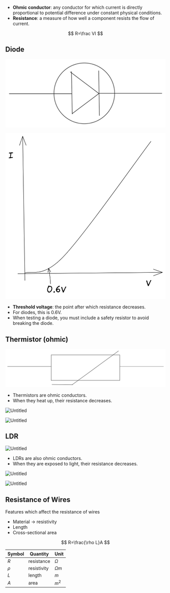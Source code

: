 * **Ohmic conductor**: any conductor for which current is directly proportional to potential difference under constant physical conditions.
* **Resistance**: a measure of how well a component resists the flow of current.

$$
R=\frac VI
$$

## Diode

![Untitled](Physics/Year%201/Electricity/Electricity%20Summary/Untitled%201.png)

![Untitled](Physics/Year%201/Electricity/Electricity%20Summary/Untitled%202.png)

* **Threshold voltage**: the point after which resistance decreases.
* For diodes, this is 0.6V.
* When testing a diode, you must include a safety resistor to avoid breaking the diode.

## Thermistor (ohmic)

![Untitled](Physics/Year%201/Electricity/Electricity%20Summary/Untitled%203.png)

* Thermistors are ohmic conductors.
* When they heat up, their resistance decreases.

![Untitled](Untitled%204.png)

![Untitled](Untitled%205.png)

## LDR

![Untitled](Untitled%206.png)

* LDRs are also ohmic conductors.
* When they are exposed to light, their resistance decreases.

![Untitled](Untitled%207.png)

![Untitled](Untitled%208.png)

## Resistance of Wires

Features which affect the resistance of wires

* Material → resistivity
* Length
* Cross-sectional area

$$
R=\frac{\rho L}A
$$

| Symbol | Quantity    | Unit       |
| ------ | ----------- | ---------- |
| $R$    | resistance  | $\Omega$   |
| $\rho$ | resistivity | $\Omega m$ |
| $L$    | length      | $m$        |
| $A$    | area        | $m^2$      |
